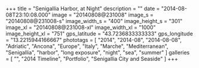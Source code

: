 +++
title = "Senigallia Harbor, at Night"
description = ""
date = "2014-08-08T23:10:08.000"
image = "20140808@231008"
image_s = "20140808@231008-s"
image_width_s = "400"
image_height_s = "301"
image_xl = "20140808@231008-xl"
image_width_xl = "1000"
image_height_xl = "751"
gps_latitude = "43.7236833333333"
gps_longitude = "13.2215944166667"
phototags = [ "2014", "2014-08", "2014-08-08", "Adriatic", "Ancona", "Europe", "Italy", "Marche", "Mediterranean", "Senigallia", "harbor", "long exposure", "night", "sea", "summer" ]
galleries = [ "", "2014 Timeline", "Portfolio", "Senigallia City and Seaside" ]
+++
